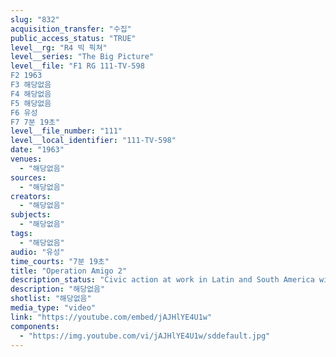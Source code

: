 ```yaml
---
slug: "832"
acquisition_transfer: "수집"
public_access_status: "TRUE"
level__rg: "R4 빅 픽쳐"
level__series: "The Big Picture"
level__file: "F1 RG 111-TV-598
F2 1963
F3 해당없음
F4 해당없음
F5 해당없음
F6 유성
F7 7분 19초"
level__file_number: "111"
level__local_identifier: "111-TV-598"
date: "1963"
venues: 
  - "해당없음"
sources: 
  - "해당없음"
creators: 
  - "해당없음"
subjects: 
  - "해당없음"
tags: 
  - "해당없음"
audio: "유성"
time_courts: "7분 19초"
title: "Operation Amigo 2"
description_status: "Civic action at work in Latin and South America with assistance offered by members of the U.S. Army. Road-building, medical help and education for the masses are demonstrated as they happend."
description: "해당없음"
shotlist: "해당없음"
media_type: "video"
link: "https://youtube.com/embed/jAJHlYE4U1w"
components: 
  - "https://img.youtube.com/vi/jAJHlYE4U1w/sddefault.jpg"
---
```

